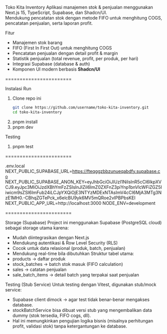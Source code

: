 Toko Kita Inventory
Aplikasi manajemen stok & penjualan menggunakan Next.js 15, TypeScript, Supabase, dan Shadcn/UI.  
Mendukung pencatatan stok dengan metode FIFO untuk menghitung COGS, pencatatan penjualan, serta laporan profit.


Fitur
- Manajemen stok barang  
- FIFO (First In First Out) untuk menghitung COGS  
- Pencatatan penjualan dengan detail profit & margin  
- Statistik penjualan (total revenue, profit, per produk, per hari)  
- Integrasi Supabase (database & auth)  
- Komponen UI modern berbasis **Shadcn/UI**  

=======================

Instalasi Run
1. Clone repo ini
   ```bash
   git clone https://github.com/username/toko-kita-inventory.git
   cd toko-kita-inventory
2. pnpm install
3. pnpm dev

Testing
1. pnpm test

=======================

.env.local
NEXT_PUBLIC_SUPABASE_URL=https://fteqggzbbzunueqabdfy.supabase.co
NEXT_PUBLIC_SUPABASE_ANON_KEY=eyJhbGciOiJIUzI1NiIsInR5cCI6IkpXVCJ9.eyJpc3MiOiJzdXBhYmFzZSIsInJlZiI6ImZ0ZXFnZ3piYnp1bnVlcWFiZGZ5Iiwicm9sZSI6ImFub24iLCJpYXQiOjE3NTYzMDExNTAsImV4cCI6MjA3MTg3NzE1MH0.-CBhqZGTePck_x6elcBU9yk6MV5mQRoe2vIPBPbsKEI
NEXT_PUBLIC_APP_URL=http://localhost:3000
NODE_ENV=development

=======================

Storage (Supabase)
Project ini menggunakan Supabase (PostgreSQL cloud) sebagai storage utama karena:
- Mudah diintegrasikan dengan Next.js
- Mendukung autentikasi & Row Level Security (RLS)
- Cocok untuk data relasional (produk, batch, penjualan)
- Mendukung real-time bila dibutuhkan
Struktur tabel utama:
- products → daftar produk
- stock_batches → batch stok masuk (FIFO calculation)
- sales → catatan penjualan
- sale_batch_items → detail batch yang terpakai saat penjualan

Testing (Stub Service)
Untuk testing dengan Vitest, digunakan stub/mock service:
- Supabase client dimock → agar test tidak benar-benar mengakses database.
- stockBatchService bisa dibuat versi stub yang mengembalikan data dummy (stok tersedia, FIFO cogs, dll).
- Hal ini memungkinkan pengujian logika bisnis (misalnya perhitungan profit, validasi stok) tanpa ketergantungan ke database.